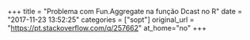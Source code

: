 +++
title = "Problema com Fun.Aggregate na função Dcast no R"
date = "2017-11-23 13:52:25"
categories = ["sopt"]
original_url = "https://pt.stackoverflow.com/q/257662"
at_home="no"
+++

